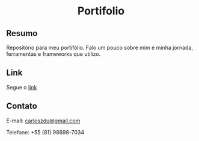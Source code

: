 <h1 align="center">Portifolio</h1>



## Resumo
Repositório para meu portifólio. Falo um pouco sobre mim e minha jornada, ferramentas e frameworks que utilizo.

## Link
Segue o [link](https://carlos-melo.github.io/)

## Contato

E-mail: carloszdu@gmail.com

Telefone: +55 (81) 98698-7034
